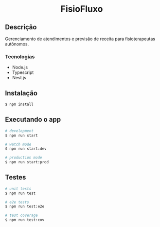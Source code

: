   <h1 align="center">FisioFluxo</h1>

## Descrição

Gerenciamento de atendimentos e previsão de receita para fisioterapeutas autônomos.

### Tecnologias

- Node.js
- Typescript
- Nest.js

## Instalação

```bash
$ npm install
```

## Executando o app

```bash
# development
$ npm run start

# watch mode
$ npm run start:dev

# production mode
$ npm run start:prod
```

## Testes

```bash
# unit tests
$ npm run test

# e2e tests
$ npm run test:e2e

# test coverage
$ npm run test:cov
```

